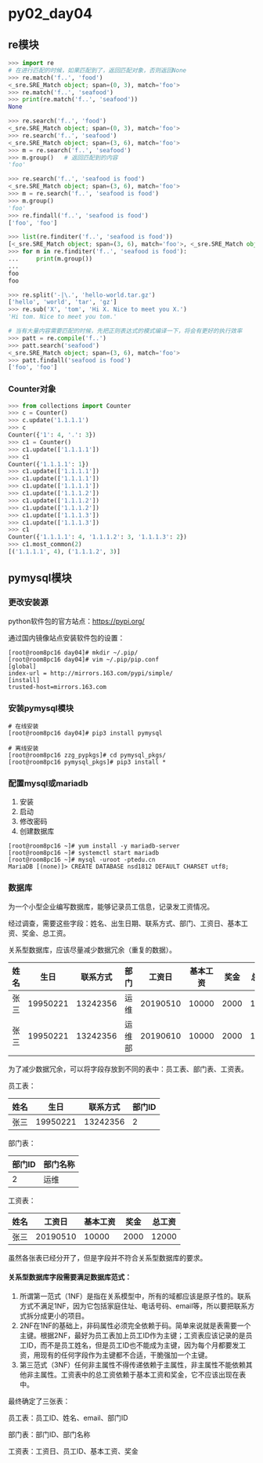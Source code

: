 # py02_day04

## re模块

```python
>>> import re
# 在进行匹配的时候，如果匹配到了，返回匹配对象，否则返回None
>>> re.match('f..', 'food')
<_sre.SRE_Match object; span=(0, 3), match='foo'>
>>> re.match('f..', 'seafood')
>>> print(re.match('f..', 'seafood'))
None

>>> re.search('f..', 'food')
<_sre.SRE_Match object; span=(0, 3), match='foo'>
>>> re.search('f..', 'seafood')
<_sre.SRE_Match object; span=(3, 6), match='foo'>
>>> m = re.search('f..', 'seafood')
>>> m.group()   # 返回匹配到的内容
'foo'

>>> re.search('f..', 'seafood is food')
<_sre.SRE_Match object; span=(3, 6), match='foo'>
>>> m = re.search('f..', 'seafood is food')
>>> m.group()
'foo'
>>> re.findall('f..', 'seafood is food')
['foo', 'foo']

>>> list(re.finditer('f..', 'seafood is food'))
[<_sre.SRE_Match object; span=(3, 6), match='foo'>, <_sre.SRE_Match object; span=(11, 14), match='foo'>]
>>> for m in re.finditer('f..', 'seafood is food'):
...     print(m.group())
... 
foo
foo

>>> re.split('-|\.', 'hello-world.tar.gz')
['hello', 'world', 'tar', 'gz']
>>> re.sub('X', 'tom', 'Hi X. Nice to meet you X.')
'Hi tom. Nice to meet you tom.'

# 当有大量内容需要匹配的时候，先把正则表达式的模式编译一下，将会有更好的执行效率
>>> patt = re.compile('f..')
>>> patt.search('seafood')
<_sre.SRE_Match object; span=(3, 6), match='foo'>
>>> patt.findall('seafood is food')
['foo', 'foo']
```

### Counter对象

```python
>>> from collections import Counter
>>> c = Counter()
>>> c.update('1.1.1.1')
>>> c
Counter({'1': 4, '.': 3})
>>> c1 = Counter()
>>> c1.update(['1.1.1.1'])
>>> c1
Counter({'1.1.1.1': 1})
>>> c1.update(['1.1.1.1'])
>>> c1.update(['1.1.1.1'])
>>> c1.update(['1.1.1.1'])
>>> c1.update(['1.1.1.2'])
>>> c1.update(['1.1.1.2'])
>>> c1.update(['1.1.1.2'])
>>> c1.update(['1.1.1.3'])
>>> c1.update(['1.1.1.3'])
>>> c1
Counter({'1.1.1.1': 4, '1.1.1.2': 3, '1.1.1.3': 2})
>>> c1.most_common(2)
[('1.1.1.1', 4), ('1.1.1.2', 3)]

```



## pymysql模块

### 更改安装源

python软件包的官方站点：https://pypi.org/

通过国内镜像站点安装软件包的设置：

```shell
[root@room8pc16 day04]# mkdir ~/.pip/
[root@room8pc16 day04]# vim ~/.pip/pip.conf 
[global]
index-url = http://mirrors.163.com/pypi/simple/
[install]  
trusted-host=mirrors.163.com
```

### 安装pymysql模块

```shell
# 在线安装
[root@room8pc16 day04]# pip3 install pymysql

# 离线安装 
[root@room8pc16 zzg_pypkgs]# cd pymysql_pkgs/
[root@room8pc16 pymysql_pkgs]# pip3 install *
```

### 配置mysql或mariadb

1. 安装
2. 启动
3. 修改密码
4. 创建数据库

```shell
[root@room8pc16 ~]# yum install -y mariadb-server
[root@room8pc16 ~]# systemctl start mariadb
[root@room8pc16 ~]# mysql -uroot -ptedu.cn
MariaDB [(none)]> CREATE DATABASE nsd1812 DEFAULT CHARSET utf8;
```

### 数据库

为一个小型企业编写数据库，能够记录员工信息，记录发工资情况。

经过调查，需要这些字段：姓名、出生日期、联系方式、部门、工资日、基本工资、奖金、总工资。

关系型数据库，应该尽量减少数据冗余（重复的数据）。

| 姓名 | 生日     | 联系方式 | 部门   | 工资日   | 基本工资 | 奖金 | 总工资 |
| ---- | -------- | -------- | ------ | -------- | -------- | ---- | ------ |
| 张三 | 19950221 | 13242356 | 运维   | 20190510 | 10000    | 2000 | 12000  |
| 张三 | 19950221 | 13242356 | 运维部 | 20190610 | 10000    | 2000 | 12000  |

为了减少数据冗余，可以将字段存放到不同的表中：员工表、部门表、工资表。

员工表：

| 姓名 | 生日     | 联系方式 | 部门ID |
| ---- | -------- | -------- | ------ |
| 张三 | 19950221 | 13242356 | 2      |

部门表：

| 部门ID | 部门名称 |
| ------ | -------- |
| 2      | 运维     |

工资表：

| 姓名 | 工资日   | 基本工资 | 奖金 | 总工资 |
| ---- | -------- | -------- | ---- | ------ |
| 张三 | 20190510 | 10000    | 2000 | 12000  |

虽然各张表已经分开了，但是字段并不符合关系型数据库的要求。

#### 关系型数据库字段需要满足数据库范式：

1. 所谓第一范式（1NF）是指在关系模型中，所有的域都应该是原子性的。联系方式不满足1NF，因为它包括家庭住址、电话号码、email等，所以要把联系方式拆分成更小的项目。
2. 2NF在1NF的基础上，非码属性必须完全依赖于码。简单来说就是表需要一个主键。根据2NF，最好为员工表加上员工ID作为主键；工资表应该记录的是员工ID，而不是员工姓名，但是员工ID也不能成为主键，因为每个月都要发工资，用现有的任何字段作为主键都不合适，干脆强加一个主键。
3. 第三范式（3NF）任何非主属性不得传递依赖于主属性，非主属性不能依赖其他非主属性。工资表中的总工资依赖于基本工资和奖金，它不应该出现在表中。

最终确定了三张表：

员工表：员工ID、姓名、email、部门ID

部门表：部门ID、部门名称

工资表：工资日、员工ID、基本工资、奖金

